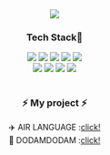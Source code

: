 <div align=center>
	<img src="https://capsule-render.vercel.app/api?type=wave&color=auto&height=300&section=header&text=capsule%20render&fontSize=90" />
</div>
<div align=center>
	<h3>Tech Stack🐒</h3>
</div>
<div align="center">
	<img src="https://img.shields.io/badge/HTML5-E34F26?style=flat&logo=HTML5&logoColor=white" />
	<img src="https://img.shields.io/badge/CSS3-1572B6?style=flat&logo=CSS3&logoColor=white" />
	<img src="https://img.shields.io/badge/JavaScript-F7DF1E?style=flat&logo=JavaScript&logoColor=white" />
	<img src="https://img.shields.io/badge/Java-007396?style=flat&logo=Conda-Forge&logoColor=white" />
	<img src="https://img.shields.io/badge/Spring-6DB33F?style=flat&logo=Spring&logoColor=white" />
	<br>
	<img src="https://img.shields.io/badge/jQuery-0769AD?style=flat&logo=jQuery&logoColor=white" />
	<img src="https://img.shields.io/badge/MySQL-4479A1?style=flat&logo=MySQL&logoColor=white" />
	<img src="https://img.shields.io/badge/Linux-FCC624?style=flat&logo=Linux&logoColor=white" />
	<img src="https://img.shields.io/badge/Oracle%20SQL-F80000?style=flat&logo=Oracle&logoColor=white" />
</div>
<br>
<div align=center>
	<h3>⚡️ My project ⚡️</h3>
	<span>✈️ AIR LANGUAGE :</span><a href="http://3.34.53.1/">click!</a><br>
	<span>🚀 DODAMDODAM :</span><a href="http://3.34.53.1:8089">click!</a>
</div>
<!---
kimgyul11/kimgyul11 is a ✨ special ✨ repository because its `README.md` (this file) appears on your GitHub profile.
You can click the Preview link to take a look at your changes.
--->
